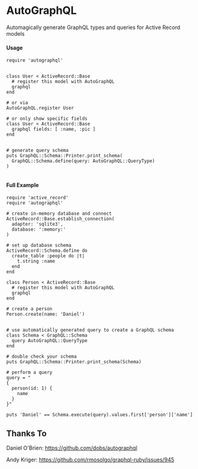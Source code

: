 AutoGraphQL
======

Automagically generate GraphQL types and queries for Active Record models

####  Usage
```
require 'autographql'


class User < ActiveRecord::Base
  # register this model with AutoGraphQL
  graphql
end

# or via
AutoGraphQL.register User

# or only show specific fields
class User < ActiveRecord::Base
  graphql fields: [ :name, :pic ]
end


# generate query schema
puts GraphQL::Schema::Printer.print_schema(
  GraphQL::Schema.define(query: AutoGraphQL::QueryType)
)


```
####  Full Example
```
require 'active_record'
require 'autographql'

# create in-memory database and connect
ActiveRecord::Base.establish_connection(
  adapter: 'sqlite3',
  database: ':memory:'
)

# set up database schema
ActiveRecord::Schema.define do
  create_table :people do |t|
    t.string :name
  end
end

class Person < ActiveRecord::Base
  # register this model with AutoGraphQL
  graphql
end

# create a person
Person.create(name: 'Daniel')


# use automatically generated query to create a GraphQL schema
class Schema < GraphQL::Schema
  query AutoGraphQL::QueryType
end

# double check your schema
puts GraphQL::Schema::Printer.print_schema(Schema)

# perform a query
query = "
{
  person(id: 1) {
    name
  }
}"

puts 'Daniel' == Schema.execute(query).values.first['person']['name']
```


##  Thanks To
Daniel O'Brien: https://github.com/dobs/autographql

Andy Kriger: https://github.com/rmosolgo/graphql-ruby/issues/945
